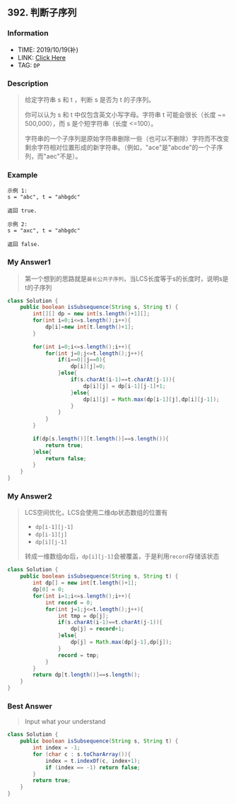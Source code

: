 ## 392. 判断子序列

### Information

* TIME: 2019/10/19(补)
* LINK: [Click Here]( https://leetcode-cn.com/problems/is-subsequence/ )
* TAG: `DP`

### Description

> 给定字符串 s 和 t ，判断 s 是否为 t 的子序列。
>
> 你可以认为 s 和 t 中仅包含英文小写字母。字符串 t 可能会很长（长度 ~= 500,000），而 s 是个短字符串（长度 <=100）。
>
> 字符串的一个子序列是原始字符串删除一些（也可以不删除）字符而不改变剩余字符相对位置形成的新字符串。（例如，"ace"是"abcde"的一个子序列，而"aec"不是）。
>

### Example

```text
示例 1:
s = "abc", t = "ahbgdc"

返回 true.

示例 2:
s = "axc", t = "ahbgdc"

返回 false.
```

### My Answer1

> 第一个想到的思路就是`最长公共子序列`，当LCS长度等于s的长度时，说明s是t的子序列

```java
class Solution {
    public boolean isSubsequence(String s, String t) {
        int[][] dp = new int[s.length()+1][];
        for(int i=0;i<=s.length();i++){
            dp[i]=new int[t.length()+1];
        }
        
        for(int i=0;i<=s.length();i++){
            for(int j=0;j<=t.length();j++){
                if(i==0||j==0){
                    dp[i][j]=0;
                }else{
                    if(s.charAt(i-1)==t.charAt(j-1)){
                        dp[i][j] = dp[i-1][j-1]+1;
                    }else{
                        dp[i][j] = Math.max(dp[i-1][j],dp[i][j-1]);
                    }
                }
            }
        }
        
        if(dp[s.length()][t.length()]==s.length()){
            return true;
        }else{
            return false;
        }
    }
}
```

### My Answer2

> LCS空间优化，LCS会使用二维dp状态数组的位置有
>
> * `dp[i-1][j-1]`
> * `dp[i-1][j]`
> * `dp[i][j-1]`
>
> 转成一维数组dp后，`dp[i][j-1]`会被覆盖，于是利用`record`存储该状态

```java
class Solution {
    public boolean isSubsequence(String s, String t) {
        int dp[] = new int[t.length()+1];
        dp[0] = 0;
        for(int i=1;i<=s.length();i++){
            int record = 0;
            for(int j=1;j<=t.length();j++){
                int tmp = dp[j];
                if(s.charAt(i-1)==t.charAt(j-1)){
                    dp[j] = record+1;
                }else{
                    dp[j] = Math.max(dp[j-1],dp[j]);
                }
                record = tmp;
            }
        }
        return dp[t.length()]==s.length();
    }
}
```



### Best Answer

> Input what your understand

```java
class Solution {
    public boolean isSubsequence(String s, String t) {
        int index = -1;
        for (char c : s.toCharArray()){
            index = t.indexOf(c, index+1);
            if (index == -1) return false;
        }
        return true;
    }
}
```

